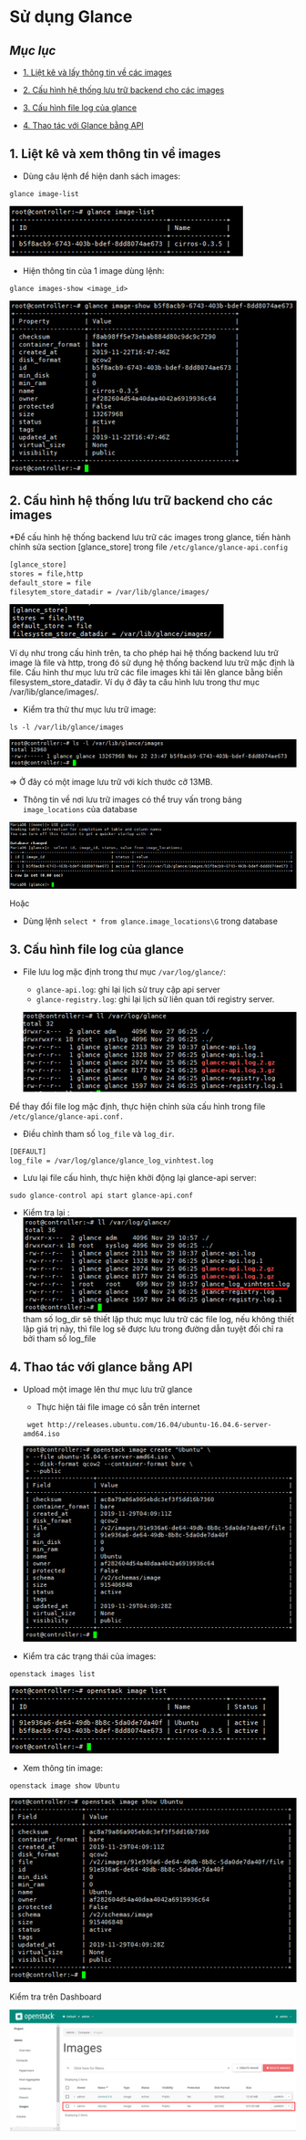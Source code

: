 # Sử dụng Glance

## *Mục lục*

- [1. Liệt kê và lấy thông tin về các images](#1)

- [2. Cấu hình hệ thống lưu trữ backend cho các images](#2)

- [3. Cấu hình file log của glance](#3)

- [4. Thao tác với Glance bằng API](#4)
    
<a name="1"></a>
## 1. Liệt kê và xem thông tin về images

- Dùng câu lệnh để hiện danh sách images:

```
glance image-list
```
![abc](Images/lenhglance1.png)

- Hiện thông tin của 1 image dùng lệnh: 
```
glance images-show <image_id>
```
![abc](Images/lenhglance2.png)

<a name="2"></a>
## 2. Cấu hình hệ thống lưu trữ backend cho các images

*Để cấu hình hệ thống backend lưu trữ các images trong glance, tiến hành chỉnh sửa section [glance_store] trong file `/etc/glance/glance-api.config`

```
[glance_store]
stores = file,http
default_store = file
filesytem_store_datadir = /var/lib/glance/images/
```

![abc](Images/lenhglance3.png)

Ví dụ như trong cấu hình trên, ta cho phép hai hệ thống backend lưu trữ image là file và http, trong đó sử dụng hệ thống backend lưu trữ mặc định là file. Cấu hình thư mục lưu trữ các file images khi tải lên glance bằng biến filesystem_store_datadir. Ví dụ ở đây ta cấu hình lưu trong thư mục /var/lib/glance/images/.

- Kiểm tra thử thư mục lưu trữ image:
```
ls -l /var/lib/glance/images
```

![abc](Images/lenhglance4.png)

=> Ở đây có một image lưu trữ với kích thước cỡ 13MB.

- Thông tin về nơi lưu trữ images có thể truy vấn trong bảng `image_locations` của database

![abc](Images/lenhglance5.png)

Hoặc

- Dùng lệnh `select * from glance.image_locations\G` trong database

<a name="3"></a>
## 3. Cấu hình file log của glance

- File lưu log mặc định trong thư mục `/var/log/glance/`:

    - `glance-api.log`: ghi lại lịch sử truy cập api server
    - `glance-registry.log`: ghi lại lịch sử liên quan tới registry server.

    ![abc](Images/lenhglance6.png)


Để thay đổi file log mặc định, thực hiện chỉnh sửa cấu hình trong file `/etc/glance/glance-api.conf.`

- Điều chỉnh tham số `log_file` và `log_dir`.

```
[DEFAULT]
log_file = /var/log/glance/glance_log_vinhtest.log
```

- Lưu lại file cấu hình, thực hiện khởi động lại glance-api server:

```
sudo glance-control api start glance-api.conf
```

- Kiểm tra lại :
    ![abc](Images/lenhglance7.png)
tham số log_dir sẽ thiết lập thưc mục lưu trữ các file log, nếu không thiết lập giá trị này, thì file log sẽ được lưu trong đường dẫn tuyệt đối chỉ ra bởi tham số log_file

<a name="4"></a>
## 4. Thao tác với glance bằng API

- Upload một image lên thư mục lưu trữ glance

    - Thực hiện tải file image có sẵn trên internet
    ```
     wget http://releases.ubuntu.com/16.04/ubuntu-16.04.6-server-amd64.iso
    ```

    ![abc](Images/lenhglance8.png)

- Kiểm tra các trạng thái của images:
```
openstack images list
```
![abc](Images/lenhglance9.png)

- Xem thông tin image:
```
openstack image show Ubuntu
```
![abc](Images/lenhglance10.png)


Kiểm tra trên Dashboard

![abc](Images/lenhglance11.png)
